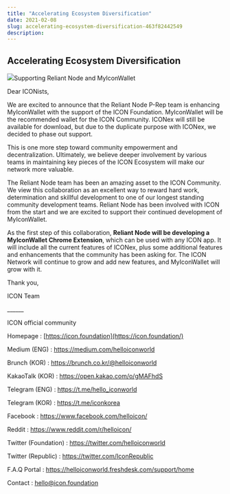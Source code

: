 ```yaml
---
title: "Accelerating Ecosystem Diversification"
date: 2021-02-08
slug: accelerating-ecosystem-diversification-463f82442549
description:
---
```


## Accelerating Ecosystem Diversification

![](https://cdn-images-1.medium.com/max/800/1*j37iU38fHq3kP8MF3eHMcg.png)Supporting Reliant Node and MyIconWallet

Dear ICONists,

We are excited to announce that the Reliant Node P-Rep team is enhancing MyIconWallet with the support of the ICON Foundation. MyIconWallet will be the recommended wallet for the ICON Community. ICONex will still be available for download, but due to the duplicate purpose with ICONex, we decided to phase out support.

This is one more step toward community empowerment and decentralization. Ultimately, we believe deeper involvement by various teams in maintaining key pieces of the ICON Ecosystem will make our network more valuable.

The Reliant Node team has been an amazing asset to the ICON Community. We view this collaboration as an excellent way to reward hard work, determination and skillful development to one of our longest standing community development teams. Reliant Node has been involved with ICON from the start and we are excited to support their continued development of MyIconWallet.

As the first step of this collaboration, **Reliant Node will be developing a MyIconWallet Chrome Extension**, which can be used with any ICON app. It will include all the current features of ICONex, plus some additional features and enhancements that the community has been asking for. The ICON Network will continue to grow and add new features, and MyIconWallet will grow with it.

Thank you,

ICON Team

\_\_\_\_\_\_

ICON official community

Homepage : [https://icon.foundation](https://icon.foundation/)

Medium (ENG) : <https://medium.com/helloiconworld>

Brunch (KOR) : <https://brunch.co.kr/@helloiconworld>

KakaoTalk (KOR) : <https://open.kakao.com/o/gMAFhdS>

Telegram (ENG) : <https://t.me/hello_iconworld>

Telegram (KOR) : <https://t.me/iconkorea>

Facebook : <https://www.facebook.com/helloicon/>

Reddit : <https://www.reddit.com/r/helloicon/>

Twitter (Foundation) : <https://twitter.com/helloiconworld>

Twitter (Republic) : <https://twitter.com/IconRepublic>

F.A.Q Portal : <https://helloiconworld.freshdesk.com/support/home>

Contact : hello@icon.foundation

